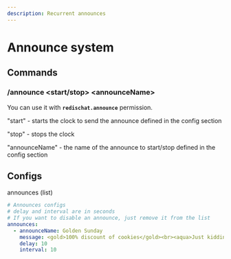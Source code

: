 ```yaml
---
description: Recurrent announces
---
```


# Announce system

## Commands

### /announce \<start/stop> \<announceName>

You can use it with **`redischat.announce`** permission.&#x20;

"start" - starts the clock to send the announce defined in the config section

"stop" - stops the clock

"announceName" - the name of the announce to start/stop defined in the config section

## Configs

announces (list)

```yaml
# Announces configs
# delay and interval are in seconds
# If you want to disable an announce, just remove it from the list
announces: 
  - announceName: Golden Sunday
    message: <gold>100% discount of cookies</gold><br><aqua>Just kidding</aqua>
    delay: 10
    interval: 10
```
